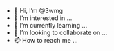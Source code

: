 - 👋 Hi, I’m @3wmg
- 👀 I’m interested in ...
- 🌱 I’m currently learning ...
- 💞️ I’m looking to collaborate on ...
- 📫 How to reach me ...

<!---
3wmg/3wmg is a ✨ special ✨ repository because its `README.md` (this file) appears on your GitHub profile.
You can click the Preview link to take a look at your changes.
--->

